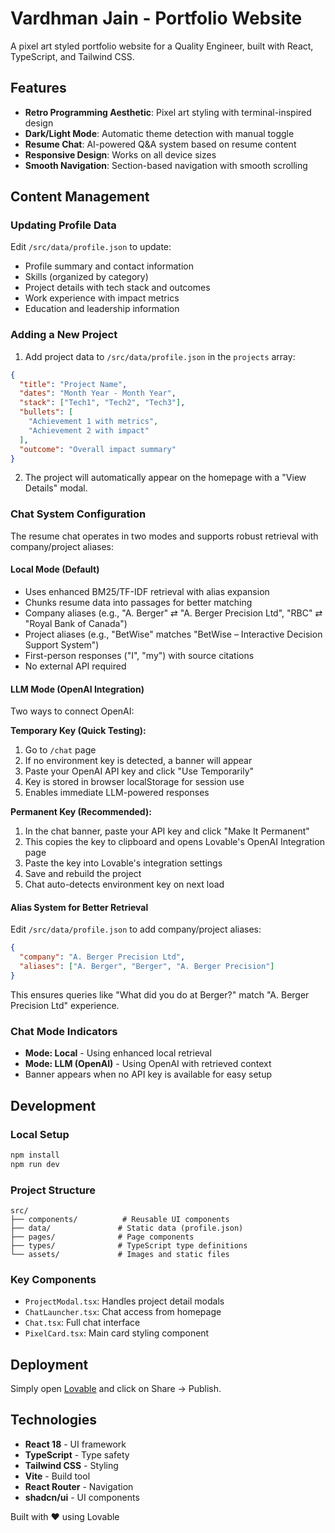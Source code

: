 # Vardhman Jain - Portfolio Website

A pixel art styled portfolio website for a Quality Engineer, built with React, TypeScript, and Tailwind CSS.

## Features

- **Retro Programming Aesthetic**: Pixel art styling with terminal-inspired design
- **Dark/Light Mode**: Automatic theme detection with manual toggle
- **Resume Chat**: AI-powered Q&A system based on resume content
- **Responsive Design**: Works on all device sizes
- **Smooth Navigation**: Section-based navigation with smooth scrolling

## Content Management

### Updating Profile Data

Edit `/src/data/profile.json` to update:
- Profile summary and contact information
- Skills (organized by category)
- Project details with tech stack and outcomes
- Work experience with impact metrics
- Education and leadership information

### Adding a New Project

1. Add project data to `/src/data/profile.json` in the `projects` array:
```json
{
  "title": "Project Name",
  "dates": "Month Year - Month Year", 
  "stack": ["Tech1", "Tech2", "Tech3"],
  "bullets": [
    "Achievement 1 with metrics",
    "Achievement 2 with impact"
  ],
  "outcome": "Overall impact summary"
}
```

2. The project will automatically appear on the homepage with a "View Details" modal.

### Chat System Configuration

The resume chat operates in two modes and supports robust retrieval with company/project aliases:

#### Local Mode (Default)
- Uses enhanced BM25/TF-IDF retrieval with alias expansion
- Chunks resume data into passages for better matching
- Company aliases (e.g., "A. Berger" ⇄ "A. Berger Precision Ltd", "RBC" ⇄ "Royal Bank of Canada")
- Project aliases (e.g., "BetWise" matches "BetWise – Interactive Decision Support System")
- First-person responses ("I", "my") with source citations
- No external API required

#### LLM Mode (OpenAI Integration)
Two ways to connect OpenAI:

**Temporary Key (Quick Testing):**
1. Go to `/chat` page
2. If no environment key is detected, a banner will appear
3. Paste your OpenAI API key and click "Use Temporarily"
4. Key is stored in browser localStorage for session use
5. Enables immediate LLM-powered responses

**Permanent Key (Recommended):**
1. In the chat banner, paste your API key and click "Make It Permanent"
2. This copies the key to clipboard and opens Lovable's OpenAI Integration page
3. Paste the key into Lovable's integration settings
4. Save and rebuild the project
5. Chat auto-detects environment key on next load

#### Alias System for Better Retrieval

Edit `/src/data/profile.json` to add company/project aliases:

```json
{
  "company": "A. Berger Precision Ltd",
  "aliases": ["A. Berger", "Berger", "A. Berger Precision"]
}
```

This ensures queries like "What did you do at Berger?" match "A. Berger Precision Ltd" experience.

### Chat Mode Indicators

- **Mode: Local** - Using enhanced local retrieval
- **Mode: LLM (OpenAI)** - Using OpenAI with retrieved context
- Banner appears when no API key is available for easy setup

## Development

### Local Setup
```bash
npm install
npm run dev
```

### Project Structure
```
src/
├── components/          # Reusable UI components
├── data/               # Static data (profile.json)
├── pages/              # Page components
├── types/              # TypeScript type definitions
└── assets/             # Images and static files
```

### Key Components
- `ProjectModal.tsx`: Handles project detail modals
- `ChatLauncher.tsx`: Chat access from homepage
- `Chat.tsx`: Full chat interface
- `PixelCard.tsx`: Main card styling component

## Deployment

Simply open [Lovable](https://lovable.dev/projects/52fda486-a40d-4973-a45e-e5712efd0829) and click on Share -> Publish.

## Technologies

- **React 18** - UI framework
- **TypeScript** - Type safety
- **Tailwind CSS** - Styling
- **Vite** - Build tool
- **React Router** - Navigation
- **shadcn/ui** - UI components

Built with ❤️ using Lovable
